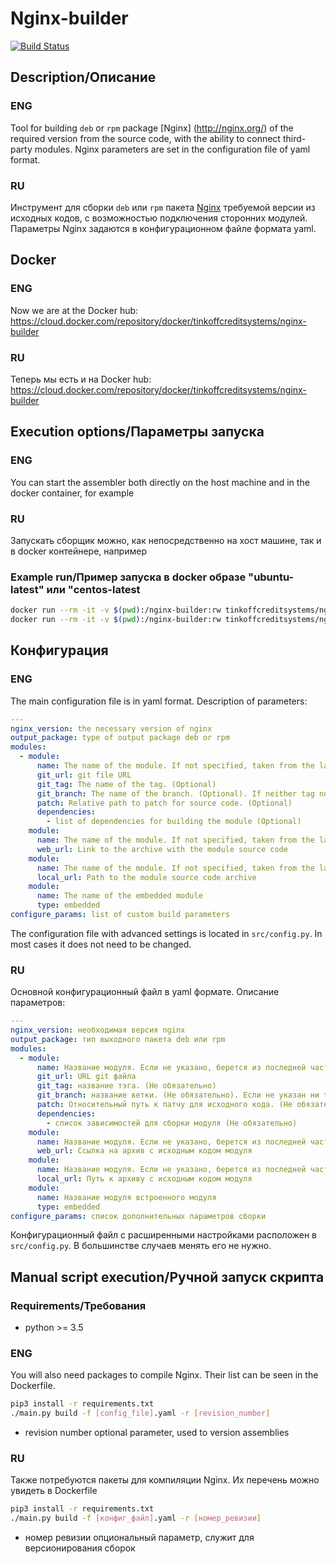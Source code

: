 # Nginx-builder
[![Build Status](https://travis-ci.com/TinkoffCreditSystems/Nginx-builder.svg?branch=master)](https://travis-ci.com/TinkoffCreditSystems/Nginx-builder)

## Description/Описание
### ENG
Tool for building `deb` or `rpm` package [Nginx] (http://nginx.org/) of the required version from the source code, with the ability to connect third-party modules.
Nginx parameters are set in the configuration file of yaml format.

### RU
Инструмент для сборки `deb` или `rpm` пакета [Nginx](http://nginx.org/) требуемой  версии из исходных кодов, с возможностью подключения сторонних модулей.
Параметры Nginx задаются в конфигурационном файле формата yaml.

## Docker
### ENG
Now we are at the Docker hub:
https://cloud.docker.com/repository/docker/tinkoffcreditsystems/nginx-builder

### RU
Теперь мы есть и на Docker hub:
https://cloud.docker.com/repository/docker/tinkoffcreditsystems/nginx-builder

## Execution options/Параметры запуска
### ENG
You can start the assembler both directly on the host machine and in the docker container, for example

### RU
Запускать сборщик можно, как непосредственно на хост машине, так и в docker контейнере, например

### Example run/Пример запуска в docker образе "ubuntu-latest" или "centos-latest
```bash
docker run --rm -it -v $(pwd):/nginx-builder:rw tinkoffcreditsystems/nginx-builder:centos-latest /bin/bash
docker run --rm -it -v $(pwd):/nginx-builder:rw tinkoffcreditsystems/nginx-builder:ubuntu-latest /bin/bash
```

## Конфигурация
### ENG
The main configuration file is in yaml format. Description of parameters:
```yaml
---
nginx_version: the necessary version of nginx
output_package: type of output package deb or rpm
modules:
  - module:
      name: The name of the module. If not specified, taken from the last part of the URL
      git_url: git file URL
      git_tag: The name of the tag. (Optional)
      git_branch: The name of the branch. (Optional). If neither tag nor branch is specified, the master branch is taken by default
      patch: Relative path to patch for source code. (Optional)
      dependencies: 
        - list of dependencies for building the module (Optional)
    module:
      name: The name of the module. If not specified, taken from the last part of the URL
      web_url: Link to the archive with the module source code
    module:
      name: The name of the module. If not specified, taken from the last part of the URL
      local_url: Path to the module source code archive
    module:
      name: The name of the embedded module
      type: embedded  
configure_params: list of custom build parameters
```
The configuration file with advanced settings is located in `src/config.py`. In most cases it does not need to be changed.

### RU
Основной конфигурационный файл в yaml формате. Описание параметров:
```yaml
---
nginx_version: необходимая версия nginx
output_package: тип выходного пакета deb или rpm
modules:
  - module:
      name: Название модуля. Если не указано, берется из последней части URL
      git_url: URL git файла
      git_tag: название тэга. (Не обязательно)
      git_branch: название ветки. (Не обязательно). Если не указан ни tag, ни branch по умолчанию берется master ветка
      patch: Относительный путь к патчу для исходного кода. (Не обязательно).
      dependencies: 
        - список зависимостей для сборки модуля (Не обязательно)
    module:
      name: Название модуля. Если не указано, берется из последней части URL
      web_url: Ссылка на архив с исходным кодом модуля
    module:
      name: Название модуля. Если не указано, берется из последней части URL
      local_url: Путь к архиву с исходным кодом модуля
    module:
      name: Название модуля встроенного модуля
      type: embedded
configure_params: список дополнительных параметров сборки
```
Конфигурационный файл с расширенными настройками расположен в `src/config.py`. В большинстве случаев менять его не нужно.


## Manual script execution/Ручной запуск скрипта

### Requirements/Требования
* python >= 3.5

### ENG
You will also need packages to compile Nginx. Their list can be seen in the Dockerfile.
```bash
pip3 install -r requirements.txt
./main.py build -f [config_file].yaml -r [revision_number]
```
* revision number optional parameter, used to version assemblies

### RU
Также потребуются пакеты для компиляции Nginx. Их перечень можно увидеть в Dockerfile
```bash
pip3 install -r requirements.txt
./main.py build -f [конфиг_файл].yaml -r [номер_ревизии]
```
* номер ревизии опциональный параметр, служит для версионирования сборок
